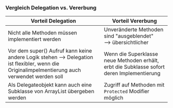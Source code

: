### Vergleich Delegation vs. Vererbung

Vorteil Delegation | Vorteil Vererbung
-------------------|------------------
Nicht alle Methoden müssen implementiert werden | Unveränderte Methoden sind "ausgeblendet"<br> --> übersichtlicher
Vor dem super() Aufruf kann keine andere Logik stehen --> Delegation ist flexibler, wenn die Originalimpelmentierung auch verwendet werden soll | Wenn die Superklasse neue Methoden erhält, erbt die Subklasse sofort deren Implementierung
Als Delegateobjekt kann auch eine Subklasse von ArrayList<T> übergeben werden | Zugriff auf Methoden mit `Protected` Modifier möglich